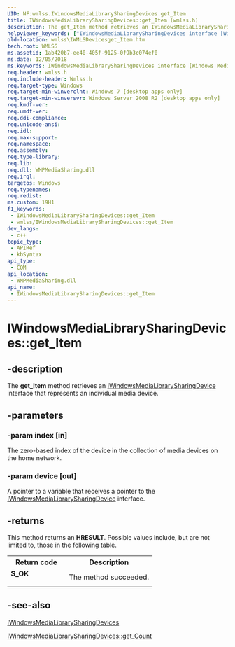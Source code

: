 ```yaml
---
UID: NF:wmlss.IWindowsMediaLibrarySharingDevices.get_Item
title: IWindowsMediaLibrarySharingDevices::get_Item (wmlss.h)
description: The get_Item method retrieves an IWindowsMediaLibrarySharingDevice interface that represents an individual media device.
helpviewer_keywords: ["IWindowsMediaLibrarySharingDevices interface [Windows Media Library Sharing Services]","get_Item method","IWindowsMediaLibrarySharingDevices.get_Item","IWindowsMediaLibrarySharingDevices::get_Item","get_Item","get_Item method [Windows Media Library Sharing Services]","get_Item method [Windows Media Library Sharing Services]","IWindowsMediaLibrarySharingDevices interface","wmlss.IWMLSDevicesget_Item","wmlss/IWindowsMediaLibrarySharingDevices::get_Item"]
old-location: wmlss\IWMLSDevicesget_Item.htm
tech.root: WMLSS
ms.assetid: 1ab420b7-ee40-405f-9125-0f9b3c074ef0
ms.date: 12/05/2018
ms.keywords: IWindowsMediaLibrarySharingDevices interface [Windows Media Library Sharing Services],get_Item method, IWindowsMediaLibrarySharingDevices.get_Item, IWindowsMediaLibrarySharingDevices::get_Item, get_Item, get_Item method [Windows Media Library Sharing Services], get_Item method [Windows Media Library Sharing Services],IWindowsMediaLibrarySharingDevices interface, wmlss.IWMLSDevicesget_Item, wmlss/IWindowsMediaLibrarySharingDevices::get_Item
req.header: wmlss.h
req.include-header: Wmlss.h
req.target-type: Windows
req.target-min-winverclnt: Windows 7 [desktop apps only]
req.target-min-winversvr: Windows Server 2008 R2 [desktop apps only]
req.kmdf-ver: 
req.umdf-ver: 
req.ddi-compliance: 
req.unicode-ansi: 
req.idl: 
req.max-support: 
req.namespace: 
req.assembly: 
req.type-library: 
req.lib: 
req.dll: WMPMediaSharing.dll
req.irql: 
targetos: Windows
req.typenames: 
req.redist: 
ms.custom: 19H1
f1_keywords:
 - IWindowsMediaLibrarySharingDevices::get_Item
 - wmlss/IWindowsMediaLibrarySharingDevices::get_Item
dev_langs:
 - c++
topic_type:
 - APIRef
 - kbSyntax
api_type:
 - COM
api_location:
 - WMPMediaSharing.dll
api_name:
 - IWindowsMediaLibrarySharingDevices::get_Item
---
```


# IWindowsMediaLibrarySharingDevices::get_Item


## -description

The <b>get_Item</b> method retrieves an <a href="/previous-versions/windows/desktop/api/wmlss/nn-wmlss-iwindowsmedialibrarysharingdevice">IWindowsMediaLibrarySharingDevice</a> interface that represents an individual media device.

## -parameters

### -param index [in]

The zero-based index of the device in the collection of media devices on the home network.

### -param device [out]

A pointer to a variable that receives a pointer to the <a href="/previous-versions/windows/desktop/api/wmlss/nn-wmlss-iwindowsmedialibrarysharingdevice">IWindowsMediaLibrarySharingDevice</a> interface.

## -returns

This method returns an <b>HRESULT</b>. Possible values include, but are not limited to, those in the following table.

<table>
<tr>
<th>Return code</th>
<th>Description</th>
</tr>
<tr>
<td width="40%">
<dl>
<dt><b>S_OK</b></dt>
</dl>
</td>
<td width="60%">
The method succeeded.

</td>
</tr>
</table>

## -see-also

<a href="/previous-versions/windows/desktop/api/wmlss/nn-wmlss-iwindowsmedialibrarysharingdevices">IWindowsMediaLibrarySharingDevices</a>



<a href="/previous-versions/windows/desktop/api/wmlss/nf-wmlss-iwindowsmedialibrarysharingdevices-get_count">IWindowsMediaLibrarySharingDevices::get_Count</a>

